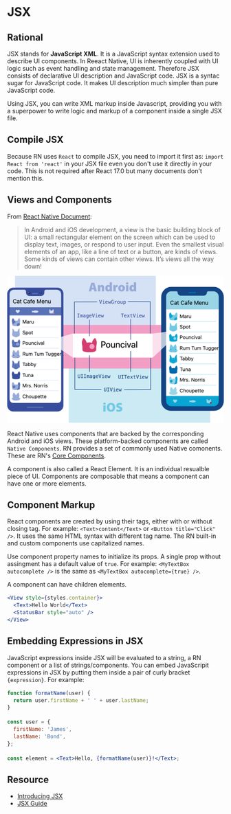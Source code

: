 # JSX

## Rational

JSX stands for **JavaScript XML**. It is a JavaScript syntax extension used to describe UI components. In Reeact Native, UI is inherently coupled with UI logic such as event handling and state management. Therefore JSX consists of declarative UI description and JavaScript code. JSX is a syntac sugar for JavaScript code. It makes UI description much simpler than pure JavaScript code.

Using JSX, you can write XML markup inside Javascript, providing you with a superpower to write logic and markup of a component inside a single JSX file.

## Compile JSX

Because RN uses `React` to compile JSX, you need to import it first as: `import React from 'react'` in your JSX file even you don't use it directly in your code. This is not required after React 17.0 but many documents don't mention this.

## Views and Components

From [React Native Document](https://reactnative.dev/docs/intro-react-native-components):

> In Android and iOS development, a view is the basic building block of UI: a small rectangular element on the screen which can be used to display text, images, or respond to user input. Even the smallest visual elements of an app, like a line of text or a button, are kinds of views. Some kinds of views can contain other views. It’s views all the way down!

![UI View](images/UIView.png)

React Native uses components that are backed by the corresponding Android and iOS views. These platform-backed components are called `Native Components`. RN provides a set of commonly used Native comonents. These are RN's [Core Components](https://reactnative.dev/docs/components-and-apis).

A component is also called a React Element. It is an individual resualble piece of UI. Components are composable that means a component can have one or more elements.

## Component Markup

React components are created by using their tags, either with or without closing tag. For example: `<Text>content</Text>` or `<Button title="Click" />`. It uses the same HTML syntax with different tag name. The RN built-in and custom components use capitalized names.

Use component property names to initialize its props. A single prop without assingment has a default value of `true`. For example: `<MyTextBox autocomplete />` is the same as `<MyTextBox autocomplete={true} />`.

A component can have children elements.

```jsx
<View style={styles.container}>
  <Text>Hello World</Text>
  <StatusBar style="auto" />
</View>
```

## Embedding Expressions in JSX

JavaScript expressions inside JSX will be evaluated to a string, a RN component or a list of strings/components. You can embed JavaScripit expressions in JSX by putting them inside a pair of curly bracket `{expression}`. For example:

```jsx
function formatName(user) {
  return user.firstName + ' ' + user.lastName;
}

const user = {
  firstName: 'James',
  lastName: 'Bond',
};

const element = <Text>Hello, {formatName(user)}!</Text>;
```

## Resource

- [Introducing JSX](https://reactnative.dev/docs/intro-react#jsx)
- [JSX Guide](https://www.reactnative.express/javascript/jsx)
